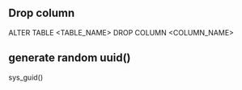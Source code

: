 ## Drop column
ALTER TABLE <TABLE_NAME> DROP COLUMN <COLUMN_NAME>

## generate random uuid()
sys_guid()
